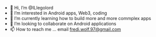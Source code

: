 - 👋 Hi, I’m @ILIegolord
- 👀 I’m interested in Android apps, Web3, coding
- 🌱 I’m currently learning how to build more and more commplex apps
- 💞️ I’m looking to collaborate on Android applications
- 📫 How to reach me ... email fredi.wolf.97@gmail.com

<!---
ILIegolord/ILIegolord is a ✨ special ✨ repository because its `README.md` (this file) appears on your GitHub profile.
You can click the Preview link to take a look at your changes.
--->
